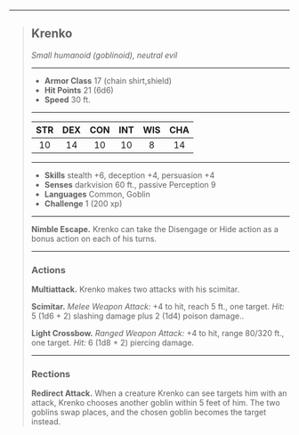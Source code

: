 ***
> ## Krenko
> *Small humanoid (goblinoid), neutral evil*
> 
> ***
> 
> - **Armor Class** 17 (chain shirt,shield)
> - **Hit Points** 21 (6d6)
> - **Speed** 30 ft.
> 
> ***
> 
> |STR|DEX|CON|INT|WIS|CHA|
> |:---:|:---:|:---:|:---:|:---:|:---:|
> |10|14|10|10|8|14|
> 
> ***
> 
> - **Skills** stealth +6, deception +4, persuasion +4
> - **Senses** darkvision 60 ft., passive Perception 9
> - **Languages** Common, Goblin
> - **Challenge** 1 (200 xp)
> 
> ***
> 
> **Nimble Escape.** Krenko can take the Disengage or Hide action as a bonus action on each of his turns.
> 
> ***
> 
> ### Actions
> **Multiattack.** Krenko makes two attacks with his scimitar.
> 
> **Scimitar.** *Melee Weapon Attack:* +4 to hit, reach 5 ft., one target. *Hit:* 5 (1d6 + 2) slashing damage plus 2 (1d4) poison damage..
> 
> **Light Crossbow.** *Ranged Weapon Attack:* +4 to hit, range 80/320 ft., one target. *Hit:* 6 (1d8 + 2) piercing damage.
> 
> ***
> 
> ### Rections
> **Redirect Attack.** When a creature Krenko can see targets him with an attack, Krenko chooses another goblin within 5 feet of him. The two goblins swap places, and the chosen goblin becomes the target instead.